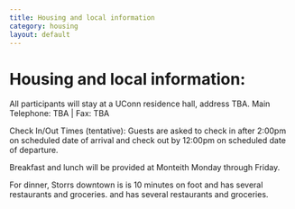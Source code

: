 ```yaml
---
title: Housing and local information
category: housing
layout: default
---
```


# Housing and local information: 

All participants will stay at a UConn residence hall, address TBA.
Main Telephone: TBA | Fax: TBA

Check In/Out Times (tentative): Guests are asked to check in after 2:00pm on scheduled date of arrival and check out by 12:00pm on scheduled date of departure. 

Breakfast and lunch will be provided at Monteith Monday through Friday.

For dinner, Storrs downtown is is 10 minutes on foot​ and has several restaurants and groceries. and has several restaurants and groceries.